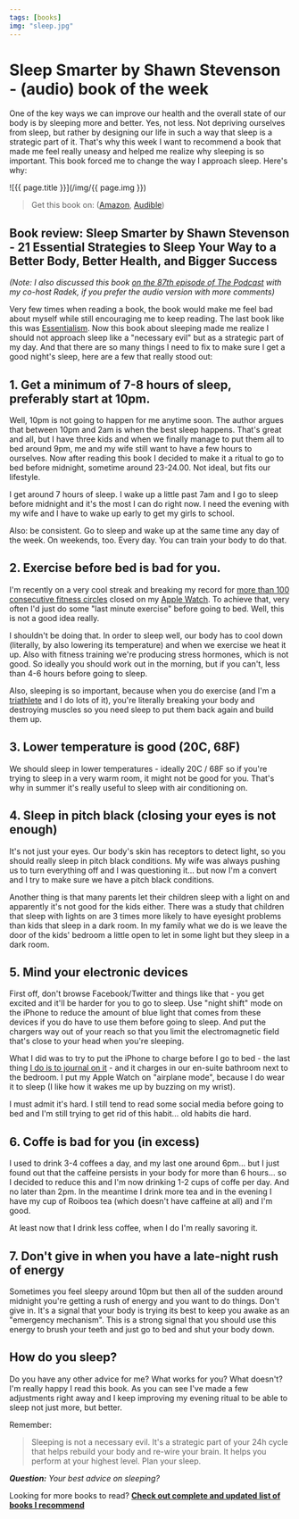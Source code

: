 ```yaml
---
tags: [books]
img: "sleep.jpg"
---
```


# Sleep Smarter by Shawn Stevenson - (audio) book of the week

One of the key ways we can improve our health and the overall state of our body is by sleeping more and better. Yes, not less. Not depriving ourselves from sleep, but rather by designing our life in such a way that sleep is a strategic part of it. That's why this week I want to recommend a book that made me feel really uneasy and helped me realize why sleeping is so important. This book forced me to change the way I approach sleep. Here's why:

<!--More-->

![{{ page.title }}](/img/{{ page.img }})

> Get this book on: ([Amazon](https://www.amazon.com/dp/1623367395?tag=sliwinski-20), [Audible](https://www.audible.com/pd/B01J4BK4MY?tag=sliwinski-20))

## Book review: Sleep Smarter by Shawn Stevenson - 21 Essential Strategies to Sleep Your Way to a Better Body, Better Health, and Bigger Success

*(Note: I also discussed this book [on the 87th episode of The Podcast](/podcast-87/) with my co-host Radek, if you prefer the audio version with more comments)*

Very few times when reading a book, the book would make me feel bad about myself while still encouraging me to keep reading. The last book like this was [Essentialism](https://sliwinski.com/essentialism). Now this book about sleeping made me realize I should not approach sleep like a "necessary evil" but as a strategic part of my day. And that there are so many things I need to fix to make sure I get a good night's sleep, here are a few that really stood out:

## 1. Get a minimum of 7-8 hours of sleep, preferably start at 10pm.

Well, 10pm is not going to happen for me anytime soon. The author argues that between 10pm and 2am is when the best sleep happens. That's great and all, but I have three kids and when we finally manage to put them all to bed around 9pm, me and my wife still want to have a few hours to ourselves. Now after reading this book I decided to make it a ritual to go to bed before midnight, sometime around 23-24.00. Not ideal, but fits our lifestyle.

I get around 7 hours of sleep. I wake up a little past 7am and I go to sleep before midnight and it's the most I can do right now. I need the evening with my wife and I have to wake up early to get my girls to school.

Also: be consistent. Go to sleep and wake up at the same time any day of the week. On weekends, too. Every day. You can train your body to do that.

## 2. Exercise before bed is bad for you.

I'm recently on a very cool streak and breaking my record for [more than 100 consecutive fitness circles](https://www.instagram.com/p/BR3w06jB9Pz/) closed on my [Apple Watch](/applewatch). To achieve that, very often I'd just do some "last minute exercise" before going to bed. Well, this is not a good idea really.

I shouldn't be doing that. In order to sleep well, our body has to cool down (literally, by also lowering its temperature) and when we exercise we heat it up. Also with fitness training we're producing stress hormones, which is not good. So ideally you should work out in the morning, but if you can't, less than 4-6 hours before going to sleep.

Also, sleeping is so important, because when you do exercise (and I'm a [triathlete](https://sliwinski.com/triathlon) and I do lots of it), you're literally breaking your body and destroying muscles so you need sleep to put them back again and build them up.

## 3. Lower temperature is good (20C, 68F)

We should sleep in lower temperatures - ideally 20C / 68F so if you're trying to sleep in a very warm room, it might not be good for you. That's why in summer it's really useful to sleep with air conditioning on.

## 4. Sleep in pitch black (closing your eyes is not enough)

It's not just your eyes. Our body's skin has receptors to detect light, so you should really sleep in pitch black conditions. My wife was always pushing us to turn everything off and I was questioning it... but now I'm a convert and I try to make sure we have a pitch black conditions.

Another thing is that many parents let their children sleep with a light on and apparently it's not good for the kids either. There was a study that children that sleep with lights on are 3 times more likely to have eyesight problems than kids that sleep in a dark room. In my family what we do is we leave the door of the kids' bedroom a little open to let in some light but they sleep in a dark room.

## 5. Mind your electronic devices

First off, don't browse Facebook/Twitter and things like that - you get excited and it'll be harder for you to go to sleep. Use "night shift" mode on the iPhone to reduce the amount of blue light that comes from these devices if you do have to use them before going to sleep. And put the chargers way out of your reach so that you limit the electromagnetic field that's close to your head when you're sleeping.

What I did was to try to put the iPhone to charge before I go to bed - the last thing [I do is to journal on it](https://sliwinski.com/journal/) - and it charges in our en-suite bathroom next to the bedroom. I put my Apple Watch on "airplane mode", because I do wear it to sleep (I like how it wakes me up by buzzing on my wrist).

I must admit it's hard. I still tend to read some social media before going to bed and I'm still trying to get rid of this habit... old habits die hard.

## 6. Coffe is bad for you (in excess)

I used to drink 3-4 coffees a day, and my last one around 6pm... but I just found out that the caffeine persists in your body for more than 6 hours... so I decided to reduce this and I'm now drinking 1-2 cups of coffe per day. And no later than 2pm. In the meantime I drink more tea and in the evening I have my cup of Roiboos tea (which doesn't have caffeine at all) and I'm good.

At least now that I drink less coffee, when I do I'm really savoring it.

## 7. Don't give in when you have a late-night rush of energy

Sometimes you feel sleepy around 10pm but then all of the sudden around midnight you're getting a rush of energy and you want to do things. Don't give in. It's a signal that your body is trying its best to keep you awake as an "emergency mechanism". This is a strong signal that you should use this energy to brush your teeth and just go to bed and shut your body down.

## How do you sleep?

Do you have any other advice for me? What works for you? What doesn't? I'm really happy I read this book. As you can see I've made a few adjustments right away and I keep improving my evening ritual to be able to sleep not just more, but better.

Remember:

> Sleeping is not a necessary evil. It's a strategic part of your 24h cycle that helps rebuild your body and re-wire your brain. It helps you perform at your highest level. Plan your sleep.

***Question:*** *Your best advice on sleeping?*

[d]: http://db.tt/kD7Liux
[t]: https://twitter.com/MSliwinski
[p]: /podcast
[n]: https://nozbe.com/?a=mike
[r]: https://michael.gratis/radex
[i]: https://michael.gratis/thepodcast
[o]: https://michael.gratis/ipadonly

[pm]: http://productivemag.com/
Looking for more books to read? **[Check out complete and updated list of books I recommend](https://sliwinski.com/reading/)**